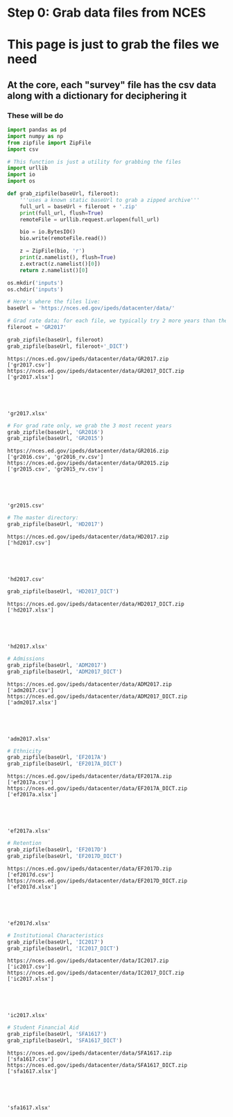 
# Step 0: Grab data files from NCES
# This page is just to grab the files we need

## At the core, each "survey" file has the csv data along with a dictionary for deciphering it
### These will be do


```python
import pandas as pd
import numpy as np
from zipfile import ZipFile
import csv
```


```python
# This function is just a utility for grabbing the files
import urllib
import io
import os

def grab_zipfile(baseUrl, fileroot):
    '''uses a known static baseUrl to grab a zipped archive'''
    full_url = baseUrl + fileroot + '.zip'
    print(full_url, flush=True)
    remoteFile = urllib.request.urlopen(full_url)

    bio = io.BytesIO()
    bio.write(remoteFile.read())

    z = ZipFile(bio, 'r')
    print(z.namelist(), flush=True)
    z.extract(z.namelist()[0])
    return z.namelist()[0]
```


```python
os.mkdir('inputs')
os.chdir('inputs')
```


```python
# Here's where the files live:
baseUrl = 'https://nces.ed.gov/ipeds/datacenter/data/'

# Grad rate data; for each file, we typically try 2 more years than the prior year and if that file doesn't exist, try one more
fileroot = 'GR2017'

grab_zipfile(baseUrl, fileroot)
grab_zipfile(baseUrl, fileroot+'_DICT')

```

    https://nces.ed.gov/ipeds/datacenter/data/GR2017.zip
    ['gr2017.csv']
    https://nces.ed.gov/ipeds/datacenter/data/GR2017_DICT.zip
    ['gr2017.xlsx']
    




    'gr2017.xlsx'




```python
# For grad rate only, we grab the 3 most recent years
grab_zipfile(baseUrl, 'GR2016')
grab_zipfile(baseUrl, 'GR2015')
```

    https://nces.ed.gov/ipeds/datacenter/data/GR2016.zip
    ['gr2016.csv', 'gr2016_rv.csv']
    https://nces.ed.gov/ipeds/datacenter/data/GR2015.zip
    ['gr2015.csv', 'gr2015_rv.csv']
    




    'gr2015.csv'




```python
# The master directory:
grab_zipfile(baseUrl, 'HD2017')
```

    https://nces.ed.gov/ipeds/datacenter/data/HD2017.zip
    ['hd2017.csv']
    




    'hd2017.csv'




```python
grab_zipfile(baseUrl, 'HD2017_DICT')
```

    https://nces.ed.gov/ipeds/datacenter/data/HD2017_DICT.zip
    ['hd2017.xlsx']
    




    'hd2017.xlsx'




```python
# Admissions
grab_zipfile(baseUrl, 'ADM2017')
grab_zipfile(baseUrl, 'ADM2017_DICT')
```

    https://nces.ed.gov/ipeds/datacenter/data/ADM2017.zip
    ['adm2017.csv']
    https://nces.ed.gov/ipeds/datacenter/data/ADM2017_DICT.zip
    ['adm2017.xlsx']
    




    'adm2017.xlsx'




```python
# Ethnicity
grab_zipfile(baseUrl, 'EF2017A')
grab_zipfile(baseUrl, 'EF2017A_DICT')
```

    https://nces.ed.gov/ipeds/datacenter/data/EF2017A.zip
    ['ef2017a.csv']
    https://nces.ed.gov/ipeds/datacenter/data/EF2017A_DICT.zip
    ['ef2017a.xlsx']
    




    'ef2017a.xlsx'




```python
# Retention
grab_zipfile(baseUrl, 'EF2017D')
grab_zipfile(baseUrl, 'EF2017D_DICT')
```

    https://nces.ed.gov/ipeds/datacenter/data/EF2017D.zip
    ['ef2017d.csv']
    https://nces.ed.gov/ipeds/datacenter/data/EF2017D_DICT.zip
    ['ef2017d.xlsx']
    




    'ef2017d.xlsx'




```python
# Institutional Characteristics
grab_zipfile(baseUrl, 'IC2017')
grab_zipfile(baseUrl, 'IC2017_DICT')
```

    https://nces.ed.gov/ipeds/datacenter/data/IC2017.zip
    ['ic2017.csv']
    https://nces.ed.gov/ipeds/datacenter/data/IC2017_DICT.zip
    ['ic2017.xlsx']
    




    'ic2017.xlsx'




```python
# Student Financial Aid
grab_zipfile(baseUrl, 'SFA1617')
grab_zipfile(baseUrl, 'SFA1617_DICT')
```

    https://nces.ed.gov/ipeds/datacenter/data/SFA1617.zip
    ['sfa1617.csv']
    https://nces.ed.gov/ipeds/datacenter/data/SFA1617_DICT.zip
    ['sfa1617.xlsx']
    




    'sfa1617.xlsx'


